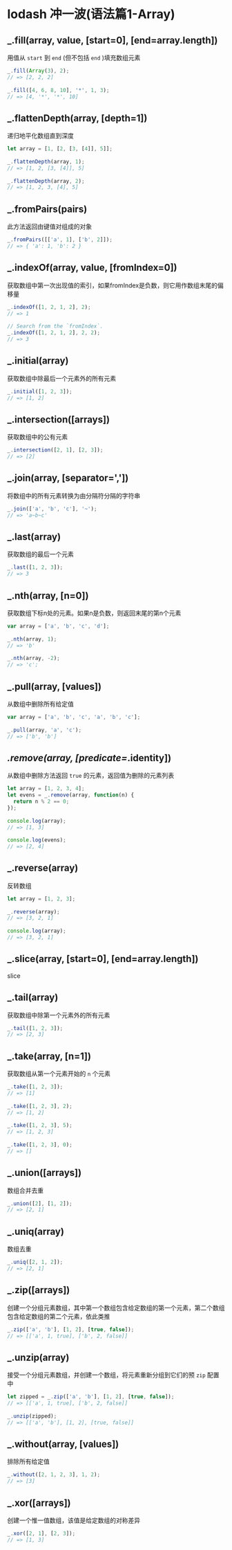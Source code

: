 # lodash 冲一波(语法篇1-Array)

## _.fill(array, value, [start=0], [end=array.length])

用值从 `start` 到 `end` (但不包括 `end` )填充数组元素

```js
_.fill(Array(3), 2);
// => [2, 2, 2]
 
_.fill([4, 6, 8, 10], '*', 1, 3);
// => [4, '*', '*', 10]
```

## _.flattenDepth(array, [depth=1])

递归地平化数组直到深度

```js
let array = [1, [2, [3, [4]], 5]];
 
_.flattenDepth(array, 1);
// => [1, 2, [3, [4]], 5]
 
_.flattenDepth(array, 2);
// => [1, 2, 3, [4], 5]
```

## _.fromPairs(pairs)

此方法返回由键值对组成的对象

```js
_.fromPairs([['a', 1], ['b', 2]]);
// => { 'a': 1, 'b': 2 }
```

## _.indexOf(array, value, [fromIndex=0])

获取数组中第一次出现值的索引，如果fromIndex是负数，则它用作数组末尾的偏移量

```js
_.indexOf([1, 2, 1, 2], 2);
// => 1
 
// Search from the `fromIndex`.
_.indexOf([1, 2, 1, 2], 2, 2);
// => 3
```

## _.initial(array)

获取数组中除最后一个元素外的所有元素

```js
_.initial([1, 2, 3]);
// => [1, 2]
```

## _.intersection([arrays])

获取数组中的公有元素

```js
_.intersection([2, 1], [2, 3]);
// => [2]
```

## _.join(array, [separator=','])

将数组中的所有元素转换为由分隔符分隔的字符串

```js
_.join(['a', 'b', 'c'], '~');
// => 'a~b~c'
```

## _.last(array)

获取数组的最后一个元素

```js
_.last([1, 2, 3]);
// => 3
```

## _.nth(array, [n=0])

获取数组下标n处的元素。如果n是负数，则返回末尾的第n个元素

```js
var array = ['a', 'b', 'c', 'd'];
 
_.nth(array, 1);
// => 'b'
 
_.nth(array, -2);
// => 'c';
```

## _.pull(array, [values])

从数组中删除所有给定值

```js
var array = ['a', 'b', 'c', 'a', 'b', 'c'];
 
_.pull(array, 'a', 'c');
// => ['b', 'b']
```

## _.remove(array, [predicate=_.identity])

从数组中删除方法返回 `true` 的元素，返回值为删除的元素列表

```js
let array = [1, 2, 3, 4];
let evens = _.remove(array, function(n) {
  return n % 2 == 0;
});
 
console.log(array);
// => [1, 3]
 
console.log(evens);
// => [2, 4]
```

## _.reverse(array)

反转数组

```js
let array = [1, 2, 3];
 
_.reverse(array);
// => [3, 2, 1]
 
console.log(array);
// => [3, 2, 1]
```

## _.slice(array, [start=0], [end=array.length])

slice

## _.tail(array)

获取数组中除第一个元素外的所有元素

```js
_.tail([1, 2, 3]);
// => [2, 3]
```

## _.take(array, [n=1])

获取数组从第一个元素开始的 `n` 个元素

```js
_.take([1, 2, 3]);
// => [1]
 
_.take([1, 2, 3], 2);
// => [1, 2]
 
_.take([1, 2, 3], 5);
// => [1, 2, 3]
 
_.take([1, 2, 3], 0);
// => []
```

## _.union([arrays])

数组合并去重

```js
_.union([2], [1, 2]);
// => [2, 1]
```

## _.uniq(array)

数组去重

```js
_.uniq([2, 1, 2]);
// => [2, 1]
```

## _.zip([arrays])

创建一个分组元素数组，其中第一个数组包含给定数组的第一个元素，第二个数组包含给定数组的第二个元素，依此类推

```js
_.zip(['a', 'b'], [1, 2], [true, false]);
// => [['a', 1, true], ['b', 2, false]]
```

## _.unzip(array)

接受一个分组元素数组，并创建一个数组，将元素重新分组到它们的预 `zip` 配置中

```js
let zipped = _.zip(['a', 'b'], [1, 2], [true, false]);
// => [['a', 1, true], ['b', 2, false]]
 
_.unzip(zipped);
// => [['a', 'b'], [1, 2], [true, false]]
```

## _.without(array, [values])

排除所有给定值

```js
_.without([2, 1, 2, 3], 1, 2);
// => [3]
```

## _.xor([arrays])

创建一个惟一值数组，该值是给定数组的对称差异

```js
_.xor([2, 1], [2, 3]);
// => [1, 3]
```